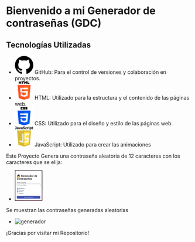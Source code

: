 # Bienvenido a mi Generador de contraseñas (GDC)

## Tecnologías Utilizadas

- <img src="skills/github.png" alt="GitHub" width="50"> GitHub: Para el control de versiones y colaboración en proyectos.
- <img src="skills/html.png" alt="Html" width="50"> HTML: Utilizado para la estructura y el contenido de las páginas web.
- <img src="skills/css-3.png" alt="CSS" width="50"> CSS: Utilizado para el diseño y estilo de las páginas web.
- <img src="skills/javascript.png" alt="JavaScript" width="50"> JavaScript: Utilizado para crear las animaciones


Este Proyecto Genera una contraseña aleatoria de 12 caracteres con los caracteres que se elija:
- <img src="imagenes/generador.png" alt="generador" width="75">

Se muestran las contraseñas generadas aleatorias
- <img src="guardadas/generador.png" alt="generador" width="75">



¡Gracias por visitar mi Repositorio!
